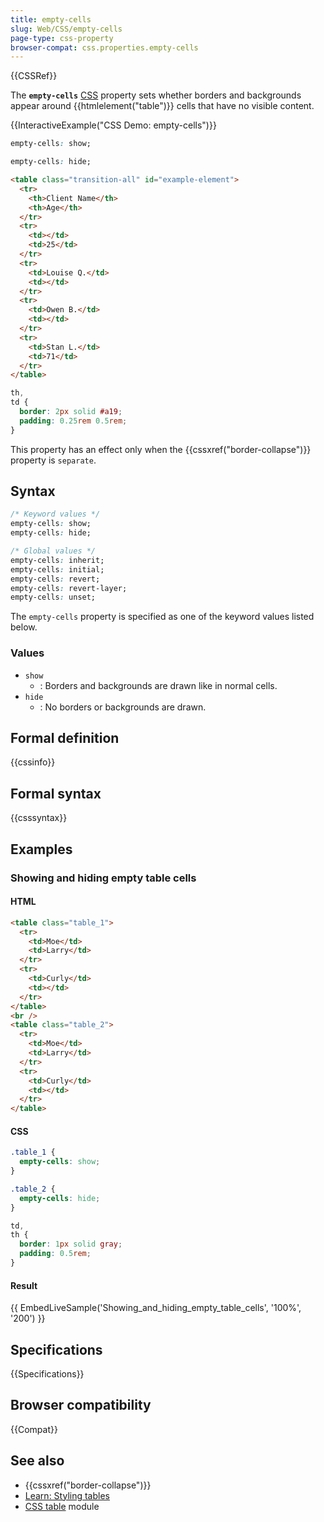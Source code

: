 ```yaml
---
title: empty-cells
slug: Web/CSS/empty-cells
page-type: css-property
browser-compat: css.properties.empty-cells
---
```


{{CSSRef}}

The **`empty-cells`** [CSS](/en-US/docs/Web/CSS) property sets whether borders and backgrounds appear around {{htmlelement("table")}} cells that have no visible content.

{{InteractiveExample("CSS Demo: empty-cells")}}

```css interactive-example-choice
empty-cells: show;
```

```css interactive-example-choice
empty-cells: hide;
```

```html interactive-example
<table class="transition-all" id="example-element">
  <tr>
    <th>Client Name</th>
    <th>Age</th>
  </tr>
  <tr>
    <td></td>
    <td>25</td>
  </tr>
  <tr>
    <td>Louise Q.</td>
    <td></td>
  </tr>
  <tr>
    <td>Owen B.</td>
    <td></td>
  </tr>
  <tr>
    <td>Stan L.</td>
    <td>71</td>
  </tr>
</table>
```

```css interactive-example
th,
td {
  border: 2px solid #a19;
  padding: 0.25rem 0.5rem;
}
```

This property has an effect only when the {{cssxref("border-collapse")}} property is `separate`.

## Syntax

```css
/* Keyword values */
empty-cells: show;
empty-cells: hide;

/* Global values */
empty-cells: inherit;
empty-cells: initial;
empty-cells: revert;
empty-cells: revert-layer;
empty-cells: unset;
```

The `empty-cells` property is specified as one of the keyword values listed below.

### Values

- `show`
  - : Borders and backgrounds are drawn like in normal cells.
- `hide`
  - : No borders or backgrounds are drawn.

## Formal definition

{{cssinfo}}

## Formal syntax

{{csssyntax}}

## Examples

### Showing and hiding empty table cells

#### HTML

```html
<table class="table_1">
  <tr>
    <td>Moe</td>
    <td>Larry</td>
  </tr>
  <tr>
    <td>Curly</td>
    <td></td>
  </tr>
</table>
<br />
<table class="table_2">
  <tr>
    <td>Moe</td>
    <td>Larry</td>
  </tr>
  <tr>
    <td>Curly</td>
    <td></td>
  </tr>
</table>
```

#### CSS

```css
.table_1 {
  empty-cells: show;
}

.table_2 {
  empty-cells: hide;
}

td,
th {
  border: 1px solid gray;
  padding: 0.5rem;
}
```

#### Result

{{ EmbedLiveSample('Showing_and_hiding_empty_table_cells', '100%', '200') }}

## Specifications

{{Specifications}}

## Browser compatibility

{{Compat}}

## See also

- {{cssxref("border-collapse")}}
- [Learn: Styling tables](/en-US/docs/Learn_web_development/Core/Styling_basics/Tables)
- [CSS table](/en-US/docs/Web/CSS/CSS_table) module
